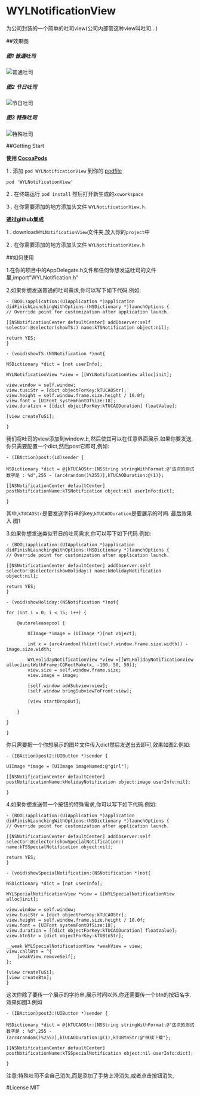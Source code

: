 # WYLNotificationView
为公司封装的一个简单的吐司view(公司内部管这种view叫吐司...)

##效果图

##### 图1 普通吐司
![普通吐司](GIF/普通吐司.gif)

##### 图2 节日吐司
![节日吐司](GIF/节日吐司.gif)

##### 图3 特殊吐司
![特殊吐司](GIF/特殊吐司.gif)

##Getting Start

**使用 [CocoaPods](http://cocoapods.org)**


1 . 添加 `pod WYLNotificationView` 到你的 [podfile](http://guides.cocoapods.org/using/the-podfile.html)

```
pod 'WYLNotificationView'
```

2 . 在终端运行 `pod install` 然后打开新生成的`xcworkspace`

3 . 在你需要添加的地方添加头文件 `WYLNotificationView.h`


**通过github集成**

1 . download`WYLNotificationView`文件夹,放入你的`project`中

2 . 在你需要添加的地方添加头文件 `WYLNotificationView.h`


##如何使用

1.在你的项目中的AppDelegate.h文件和任何你想发送吐司的文件里,import"WYLNotification.h"

2.如果你想发送普通的吐司需求,你可以写下如下代码.例如:

	- (BOOL)application:(UIApplication *)application didFinishLaunchingWithOptions:(NSDictionary *)launchOptions {
    // Override point for customization after application launch.
    
    [[NSNotificationCenter defaultCenter] addObserver:self selector:@selector(showTS:) name:kTSNotification object:nil];
    
    return YES;
	}

	- (void)showTS:(NSNotification *)not{
    
    NSDictionary *dict = [not userInfo];
    
    WYLNotificationView *view = [[WYLNotificationView alloc]init];
    
    view.window = self.window;
    view.tusiStr = [dict objectForKey:kTUCAOStr];
    view.height = self.window.frame.size.height / 10.0f;
    view.font = [UIFont systemFontOfSize:18];
    view.duration = [[dict objectForKey:kTUCAODuration] floatValue];
    
    [view createTuSi];

	}
	
我们将吐司的view添加到window上,然后使其可以在任意界面展示.如果你要发送,你只需要配置一个dict,然后post它即可,例如:

	- (IBAction)post:(id)sender {

    NSDictionary *dict = @{kTUCAOStr:[NSString stringWithFormat:@"这次的测试数字是 : %d",255 - (arc4random()%255)],kTUCAODuration:@(1)};
    
    [[NSNotificationCenter defaultCenter] postNotificationName:kTSNotification object:nil userInfo:dict];

	}
	
其中,`kTUCAOStr`是要发送字符串的key,`kTUCAODuration`是要展示的时间. 最后效果入 图1

3.如果你想发送类似节日的吐司需求,你可以写下如下代码.例如:

	- (BOOL)application:(UIApplication *)application didFinishLaunchingWithOptions:(NSDictionary *)launchOptions {
    // Override point for customization after application launch.
    
    [[NSNotificationCenter defaultCenter] addObserver:self selector:@selector(showHoliday:) name:kHolidayNotification object:nil];
       
    return YES;
	}
	
	- (void)showHoliday:(NSNotification *)not{
    
    for (int i = 0; i < 15; i++) {
        
        @autoreleasepool {
        
            UIImage *image = (UIImage *)[not object];
            
            int x = (arc4random()%(int)(self.window.frame.size.width)) - image.size.width;
            
            WYLHolidayNotificationView *view =[[WYLHolidayNotificationView alloc]initWithFrame:CGRectMake(x, -100, 50, 50)];
            view.size = self.window.frame.size;
            view.image = image;
            
            [self.window addSubview:view];
            [self.window bringSubviewToFront:view];
            
            [view startDropOut];
        
        }
    
    }
            
	}
	
你只需要把一个你想展示的图片文件传入dict然后发送出去即可,效果如图2.例如:
	
	- (IBAction)post2:(UIButton *)sender {
    
    UIImage *image = [UIImage imageNamed:@"girl"];
    
    [[NSNotificationCenter defaultCenter] postNotificationName:kHolidayNotification object:image userInfo:nil];
    
	}
	
4.如果你想发送带一个按钮的特殊需求,你可以写下如下代码.例如:

	- (BOOL)application:(UIApplication *)application didFinishLaunchingWithOptions:(NSDictionary *)launchOptions {
    // Override point for customization after application launch.
    
    [[NSNotificationCenter defaultCenter] addObserver:self selector:@selector(showSpecialNotification:) name:kTSSpecialNotification object:nil];
    
    return YES;
	}

	- (void)showSpecialNotification:(NSNotification *)not{
    
    NSDictionary *dict = [not userInfo];
    
    WYLSpecialNotificationView *view = [[WYLSpecialNotificationView alloc]init];
    
    view.window = self.window;
    view.tusiStr = [dict objectForKey:kTUCAOStr];
    view.height = self.window.frame.size.height / 10.0f;
    view.font = [UIFont systemFontOfSize:18];
    view.duration = [[dict objectForKey:kTUCAODuration] floatValue];
    view.btnStr = [dict objectForKey:kTUBtnStr];
    
    __weak WYLSpecialNotificationView *weakView = view;
    view.callBtn = ^{
        [weakView removeSelf];
    };
    
    [view createTuSi];
    [view createBtn];
	}
	
这次你除了要传一个展示的字符串,展示时间以外,你还需要传一个btn的按钮名字.效果如图3.例如

	- (IBAction)post3:(UIButton *)sender {

    NSDictionary *dict = @{kTUCAOStr:[NSString stringWithFormat:@"这次的测试数字是 : %d",255 - (arc4random()%255)],kTUCAODuration:@(1),kTUBtnStr:@"继续下载"};
    
    [[NSNotificationCenter defaultCenter] postNotificationName:kTSSpecialNotification object:nil userInfo:dict];
    
	}
	
注意:特殊吐司不会自己消失,而是添加了手势上滑消失,或者点击按钮消失.


#License
MIT
